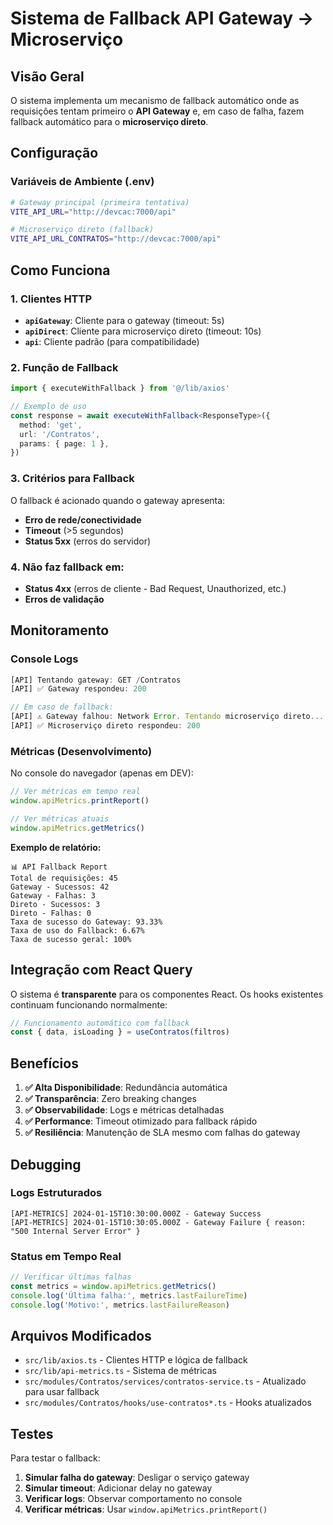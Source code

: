 # Sistema de Fallback API Gateway → Microserviço

## Visão Geral

O sistema implementa um mecanismo de fallback automático onde as requisições tentam primeiro o **API Gateway** e, em caso de falha, fazem fallback automático para o **microserviço direto**.

## Configuração

### Variáveis de Ambiente (.env)

```bash
# Gateway principal (primeira tentativa)
VITE_API_URL="http://devcac:7000/api"

# Microserviço direto (fallback)
VITE_API_URL_CONTRATOS="http://devcac:7000/api"
```

## Como Funciona

### 1. Clientes HTTP

- **`apiGateway`**: Cliente para o gateway (timeout: 5s)
- **`apiDirect`**: Cliente para microserviço direto (timeout: 10s)
- **`api`**: Cliente padrão (para compatibilidade)

### 2. Função de Fallback

```typescript
import { executeWithFallback } from '@/lib/axios'

// Exemplo de uso
const response = await executeWithFallback<ResponseType>({
  method: 'get',
  url: '/Contratos',
  params: { page: 1 },
})
```

### 3. Critérios para Fallback

O fallback é acionado quando o gateway apresenta:

- **Erro de rede/conectividade**
- **Timeout** (>5 segundos)
- **Status 5xx** (erros do servidor)

### 4. Não faz fallback em:

- **Status 4xx** (erros de cliente - Bad Request, Unauthorized, etc.)
- **Erros de validação**

## Monitoramento

### Console Logs

```javascript
[API] Tentando gateway: GET /Contratos
[API] ✅ Gateway respondeu: 200

// Em caso de fallback:
[API] ⚠️ Gateway falhou: Network Error. Tentando microserviço direto...
[API] ✅ Microserviço direto respondeu: 200
```

### Métricas (Desenvolvimento)

No console do navegador (apenas em DEV):

```javascript
// Ver métricas em tempo real
window.apiMetrics.printReport()

// Ver métricas atuais
window.apiMetrics.getMetrics()
```

**Exemplo de relatório:**

```
📊 API Fallback Report
Total de requisições: 45
Gateway - Sucessos: 42
Gateway - Falhas: 3
Direto - Sucessos: 3
Direto - Falhas: 0
Taxa de sucesso do Gateway: 93.33%
Taxa de uso do Fallback: 6.67%
Taxa de sucesso geral: 100%
```

## Integração com React Query

O sistema é **transparente** para os componentes React. Os hooks existentes continuam funcionando normalmente:

```typescript
// Funcionamento automático com fallback
const { data, isLoading } = useContratos(filtros)
```

## Benefícios

1. **✅ Alta Disponibilidade**: Redundância automática
2. **✅ Transparência**: Zero breaking changes
3. **✅ Observabilidade**: Logs e métricas detalhadas
4. **✅ Performance**: Timeout otimizado para fallback rápido
5. **✅ Resiliência**: Manutenção de SLA mesmo com falhas do gateway

## Debugging

### Logs Estruturados

```
[API-METRICS] 2024-01-15T10:30:00.000Z - Gateway Success
[API-METRICS] 2024-01-15T10:30:05.000Z - Gateway Failure { reason: "500 Internal Server Error" }
```

### Status em Tempo Real

```javascript
// Verificar últimas falhas
const metrics = window.apiMetrics.getMetrics()
console.log('Última falha:', metrics.lastFailureTime)
console.log('Motivo:', metrics.lastFailureReason)
```

## Arquivos Modificados

- `src/lib/axios.ts` - Clientes HTTP e lógica de fallback
- `src/lib/api-metrics.ts` - Sistema de métricas
- `src/modules/Contratos/services/contratos-service.ts` - Atualizado para usar fallback
- `src/modules/Contratos/hooks/use-contratos*.ts` - Hooks atualizados

## Testes

Para testar o fallback:

1. **Simular falha do gateway**: Desligar o serviço gateway
2. **Simular timeout**: Adicionar delay no gateway
3. **Verificar logs**: Observar comportamento no console
4. **Verificar métricas**: Usar `window.apiMetrics.printReport()`
